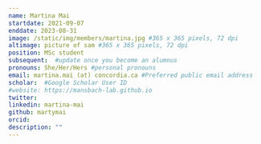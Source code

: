 ```yaml
---
name: Martina Mai
startdate: 2021-09-07
enddate: 2023-08-31
image: /static/img/members/martina.jpg #365 x 365 pixels, 72 dpi
altimage: picture of sam #365 x 365 pixels, 72 dpi
position: MSc student
subsequent:  #update once you become an alumnus
pronouns: She/Her/Hers #personal pronouns
email: martina.mai (at) concordia.ca #Preferred public email address
scholar:  #Google Scholar User ID
#website: https://mansbach-lab.github.io
twitter: 
linkedin: martina-mai
github: martymai
orcid: 
description: ""
---
```

